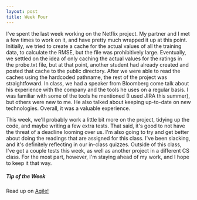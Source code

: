 ```yaml
---
layout: post
title: Week Four
---
```


I've spent the last week working on the Netflix project. My partner and I met a few times to work on it, and have pretty much 
wrapped it up at this point. Initially, we tried to create a cache for the actual values of all the training data, to calculate
the RMSE, but the file was prohibitively large. Eventually, we settled on the idea of only caching the actual values for the
ratings in the probe.txt file, but at that point, another student had already created and posted that cache to the public 
directory. After we were able to read the caches using the hardcoded pathname, the rest of the project was straightfoward. In 
class, we had a speaker from Bloomberg come talk about his experience with the company and the tools he uses on a regular basis.
I was familiar with some of the tools he mentioned (I used JIRA this summer), but others were new to me. He also talked about
keeping up-to-date on new technologies. Overall, it was a valuable experience.

This week, we'll probably work a little bit more on the project, tidying up the code, and maybe writing a few extra tests. That
said, it's good to not have the threat of a deadline looming over us. I'm also going to try and get better about doing the 
readings that are assigned for this class. I've been slacking, and it's definitely reflecting in our in-class quizzes. Outside of
this class, I've got a couple tests this week, as well as another project in a different CS class. For the most part, however, 
I'm staying ahead of my work, and I hope to keep it that way.

##### Tip of the Week
Read up on [Agile!](http://agilemethodology.org/)
